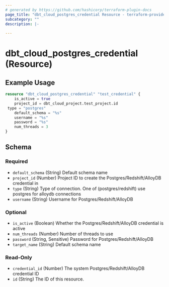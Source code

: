 ```yaml
---
# generated by https://github.com/hashicorp/terraform-plugin-docs
page_title: "dbt_cloud_postgres_credential Resource - terraform-provider-dbt-cloud"
subcategory: ""
description: |-
  
---
```


# dbt_cloud_postgres_credential (Resource)




## Example Usage 

```tf
resource "dbt_cloud_postgres_credential" "test_credential" {
    is_active = true
    project_id = dbt_cloud_project.test_project.id
 type = "postgres"
    default_schema = "%s"
    username = "%s"
    password = "%s"
    num_threads = 3
}
```


<!-- schema generated by tfplugindocs -->
## Schema

### Required

- `default_schema` (String) Default schema name
- `project_id` (Number) Project ID to create the Postgres/Redshift/AlloyDB credential in
- `type` (String) Type of connection. One of (postgres/redshift) use postgres for alloydb connections
- `username` (String) Username for Postgres/Redshift/AlloyDB

### Optional

- `is_active` (Boolean) Whether the Postgres/Redshift/AlloyDB credential is active
- `num_threads` (Number) Number of threads to use
- `password` (String, Sensitive) Password for Postgres/Redshift/AlloyDB
- `target_name` (String) Default schema name

### Read-Only

- `credential_id` (Number) The system Postgres/Redshift/AlloyDB credential ID
- `id` (String) The ID of this resource.


